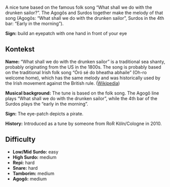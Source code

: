 A nice tune based on the famous folk song “What shall we do with the drunken
sailor?”. The Agogôs and Surdos together make the melody of that song (Agogôs:
“What shall we do with the drunken sailor”, Surdos in the 4th bar: “Early in the
morning”).

**Sign:** build an eyepatch with one hand in front of your eye

## Kontekst

**Name:** “What shall we do with the drunken sailor” is a traditional sea
shanty, probably originating from the US in the 1800s. The song is probably
based on the traditional Irish folk song “Óró sé do bheatha abhaile” (Oh-ro
welcome home), which has the same melody and was historically used by the Irish
movement against the British rule.
([Wikipedia](https://en.wikipedia.org/wiki/Drunken_Sailor))

**Musical background:** The tune is based on the folk song. The Agogô line plays
“What shall we do with the drunken sailor”, while the 4th bar of the Surdos
plays the “early in the morning”.

**Sign:** The eye-patch depicts a pirate.

**History:** Introduced as a tune by someone from RoR Köln/Cologne in 2010.


## Difficulty

* **Low/Mid Surdo:** easy
* **High Surdo:** medium
* **Repi:** hard
* **Snare:** hard
* **Tamborim:** medium
* **Agogô:** medium
